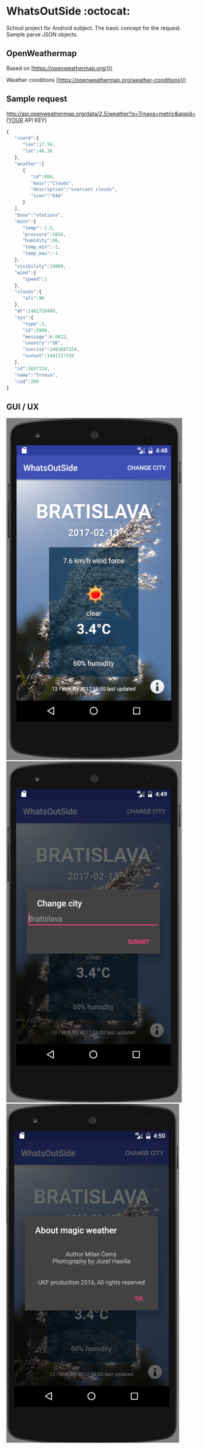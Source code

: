# WhatsOutSide :octocat:
School project for Android subject. The basic concept for the request. 
Sample parse JSON objects.


## OpenWeathermap
Based on [https://openweathermap.org/]()

Weather conditions [https://openweathermap.org/weather-conditions]()

## Sample request

http://api.openweathermap.org/data/2.5/weather?q=Trnava=metric&appid=(YOUR API KEY)

```javascript
{
   "coord":{
      "lon":17.59,
      "lat":48.38
   },
   "weather":[
      {
         "id":804,
         "main":"Clouds",
         "description":"overcast clouds",
         "icon":"04d"
      }
   ],
   "base":"stations",
   "main":{
      "temp":-1.5,
      "pressure":1024,
      "humidity":86,
      "temp_min":-2,
      "temp_max":-1
   },
   "visibility":10000,
   "wind":{
      "speed":1
   },
   "clouds":{
      "all":90
   },
   "dt":1481720400,
   "sys":{
      "type":1,
      "id":5908,
      "message":0.0022,
      "country":"SK",
      "sunrise":1481697254,
      "sunset":1481727310
   },
   "id":3057124,
   "name":"Trnava",
   "cod":200
}
```

## GUI / UX
![gui aplikacie](./img/11.png)
![gui aplikacie](./img/12.png)
![gui aplikacie](./img/13.png)
